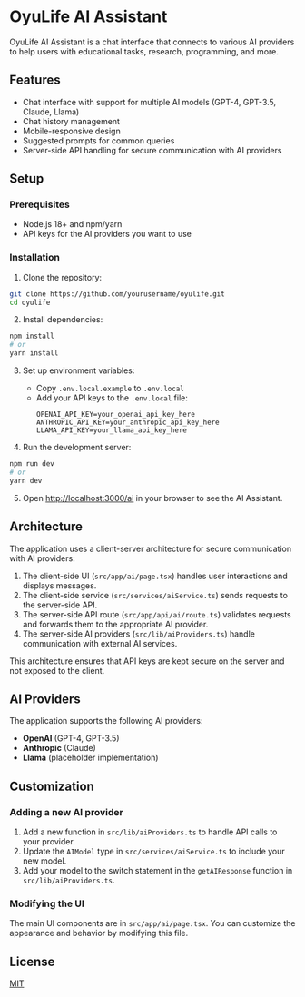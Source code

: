 # OyuLife AI Assistant

OyuLife AI Assistant is a chat interface that connects to various AI providers to help users with educational tasks, research, programming, and more.

## Features

- Chat interface with support for multiple AI models (GPT-4, GPT-3.5, Claude, Llama)
- Chat history management
- Mobile-responsive design
- Suggested prompts for common queries
- Server-side API handling for secure communication with AI providers

## Setup

### Prerequisites

- Node.js 18+ and npm/yarn
- API keys for the AI providers you want to use

### Installation

1. Clone the repository:
```bash
git clone https://github.com/yourusername/oyulife.git
cd oyulife
```

2. Install dependencies:
```bash
npm install
# or
yarn install
```

3. Set up environment variables:
   - Copy `.env.local.example` to `.env.local`
   - Add your API keys to the `.env.local` file:
     ```
     OPENAI_API_KEY=your_openai_api_key_here
     ANTHROPIC_API_KEY=your_anthropic_api_key_here
     LLAMA_API_KEY=your_llama_api_key_here
     ```

4. Run the development server:
```bash
npm run dev
# or
yarn dev
```

5. Open [http://localhost:3000/ai](http://localhost:3000/ai) in your browser to see the AI Assistant.

## Architecture

The application uses a client-server architecture for secure communication with AI providers:

1. The client-side UI (`src/app/ai/page.tsx`) handles user interactions and displays messages.
2. The client-side service (`src/services/aiService.ts`) sends requests to the server-side API.
3. The server-side API route (`src/app/api/ai/route.ts`) validates requests and forwards them to the appropriate AI provider.
4. The server-side AI providers (`src/lib/aiProviders.ts`) handle communication with external AI services.

This architecture ensures that API keys are kept secure on the server and not exposed to the client.

## AI Providers

The application supports the following AI providers:

- **OpenAI** (GPT-4, GPT-3.5)
- **Anthropic** (Claude)
- **Llama** (placeholder implementation)

## Customization

### Adding a new AI provider

1. Add a new function in `src/lib/aiProviders.ts` to handle API calls to your provider.
2. Update the `AIModel` type in `src/services/aiService.ts` to include your new model.
3. Add your model to the switch statement in the `getAIResponse` function in `src/lib/aiProviders.ts`.

### Modifying the UI

The main UI components are in `src/app/ai/page.tsx`. You can customize the appearance and behavior by modifying this file.

## License

[MIT](LICENSE)
